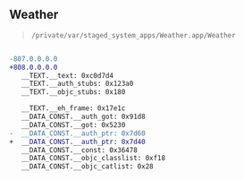 ## Weather

> `/private/var/staged_system_apps/Weather.app/Weather`

```diff

-807.0.0.0.0
+808.0.0.0.0
   __TEXT.__text: 0xc0d7d4
   __TEXT.__auth_stubs: 0x123a0
   __TEXT.__objc_stubs: 0x180

   __TEXT.__eh_frame: 0x17e1c
   __DATA_CONST.__auth_got: 0x91d8
   __DATA_CONST.__got: 0x5230
-  __DATA_CONST.__auth_ptr: 0x7d60
+  __DATA_CONST.__auth_ptr: 0x7d40
   __DATA_CONST.__const: 0x36478
   __DATA_CONST.__objc_classlist: 0xf18
   __DATA_CONST.__objc_catlist: 0x28

```
